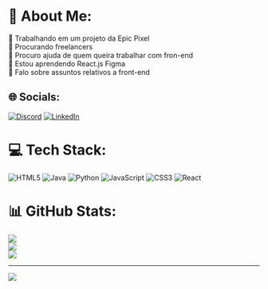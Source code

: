 # 💫 About Me:
🔭 Trabalhando em um projeto da Epic Pixel<br>👯 Procurando freelancers <br>🤝 Procuro ajuda de quem queira trabalhar com fron-end<br>🌱 Estou aprendendo React.js Figma<br>💬 Falo sobre assuntos relativos a front-end


## 🌐 Socials:
[![Discord](https://img.shields.io/badge/Discord-%237289DA.svg?logo=discord&logoColor=white)](https://discord.gg/Andjabuka#0520) [![LinkedIn](https://img.shields.io/badge/LinkedIn-%230077B5.svg?logo=linkedin&logoColor=white)](https://linkedin.com/in/www.linkedin.com/in/anderson-souza-1a258533) 

# 💻 Tech Stack:
![HTML5](https://img.shields.io/badge/html5-%23E34F26.svg?style=for-the-badge&logo=html5&logoColor=white) ![Java](https://img.shields.io/badge/java-%23ED8B00.svg?style=for-the-badge&logo=openjdk&logoColor=white) ![Python](https://img.shields.io/badge/python-3670A0?style=for-the-badge&logo=python&logoColor=ffdd54) ![JavaScript](https://img.shields.io/badge/javascript-%23323330.svg?style=for-the-badge&logo=javascript&logoColor=%23F7DF1E) ![CSS3](https://img.shields.io/badge/css3-%231572B6.svg?style=for-the-badge&logo=css3&logoColor=white) ![React](https://img.shields.io/badge/react-%2320232a.svg?style=for-the-badge&logo=react&logoColor=%2361DAFB)
# 📊 GitHub Stats:
![](https://github-readme-stats.vercel.app/api?username=Souzatitan&theme=dark&hide_border=false&include_all_commits=false&count_private=false)<br/>
![](https://github-readme-streak-stats.herokuapp.com/?user=Souzatitan&theme=dark&hide_border=false)<br/>
![](https://github-readme-stats.vercel.app/api/top-langs/?username=Souzatitan&theme=dark&hide_border=false&include_all_commits=false&count_private=false&layout=compact)

---
[![](https://visitcount.itsvg.in/api?id=Souzatitan&icon=0&color=0)](https://visitcount.itsvg.in)

<!-- Proudly created with GPRM ( https://gprm.itsvg.in ) -->